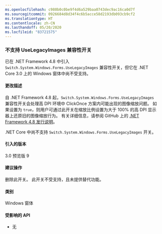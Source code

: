 ```yaml
---
ms.openlocfilehash: c980b0c0be9f4d6a529baa0743dec9ac16ca0d7f
ms.sourcegitcommit: 0926684d8d34f4c6b5acce58d2193db093cb9cf2
ms.translationtype: HT
ms.contentlocale: zh-CN
ms.lasthandoff: 05/20/2020
ms.locfileid: "83721575"
---
```

### <a name="uselegacyimages-compatibility-switch-not-supported"></a>不支持 UseLegacyImages 兼容性开关

已在 .NET Framework 4.8 中引入 `Switch.System.Windows.Forms.UseLegacyImages` 兼容性开关，但它在 .NET Core 3.0 上的 Windows 窗体中尚不受支持。

#### <a name="change-description"></a>更改描述

自 .NET Framework 4.8 起，`Switch.System.Windows.Forms.UseLegacyImages` 兼容性开关会处理高 DPI 环境中 ClickOnce 方案内可能出现的图像缩放问题。 如果设置为 `true`，则用户可通过此开关在缩放比例设置为大于 100% 的高 DPI 显示器上还原旧的图像缩放行为。 有关详细信息，请参阅 GitHub 上的 [.NET Framework 4.8 发行说明](https://github.com/microsoft/dotnet/blob/master/releases/net48/dotnet48-changes.md#clickonce)。

.NET Core 中尚不支持 `Switch.System.Windows.Forms.UseLegacyImages` 开关。

#### <a name="version-introduced"></a>引入的版本

3.0 预览版 9

#### <a name="recommended-action"></a>建议操作

删除此开关。 此开关不受支持，且未提供替代功能。

#### <a name="category"></a>类别

Windows 窗体

#### <a name="affected-apis"></a>受影响的 API

- 无

<!-- 

#### Affected APIs

- Not detectable via API analysis

-->

